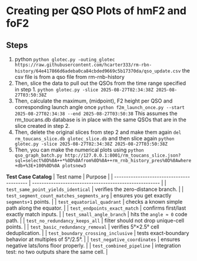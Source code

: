 # Creating per QSO Plots of hmF2 and foF2

## Steps
1. python `python glotec.py -outing_glotec https://raw.githubusercontent.com/hcarter333/rm-rbn-history/64e417866d6adeba0ca84cbded9669c5b17370da/qso_update.csv` the csv file is from a qso file from rm-rnb-history
2. Then, slice the data to pull out the QSOs from the time range specified  in step 1. `python glotec.py -slice 2025-08-27T02:34:38Z 2025-08-27T03:50:38Z`
3. Then, calculate the maximum, (midpoint), F2 height per QSO and corresponding launch angle once `python f2m_launch_once.py --start 2025-08-27T02:34:38 --end 2025-08-27T03:50:38` This assumes the rm_toucans.db database is in place with the same QSOs that are in the slice created in step 2.
4. Then, delete the original slices from step 2 and make them again `del rm_toucans_slice.db glotec_slice.db` and then slice again `python glotec.py -slice 2025-08-27T02:34:38Z 2025-08-27T03:50:38Z`
5. Then, you can make the numerical plots using `python qso_graph_batch.py http://127.0.0.1:8001/rm_toucans_slice.json?sql=select%0D%0A++*%0D%0Afrom%0D%0A++rm_rnb_history_pres%0D%0Awhere+db+%3E+100%0D%0A plotsnew3`



**Test Case Catalog** 
| Test name                                 | Purpose                                                |
| ----------------------------------------- | ------------------------------------------------------ |
| `test_same_point_yields_identical`        | verifies the zero-distance branch.                     |
| `test_segment_count_matches_segments_arg` | ensures you get exactly `segments+1` points.           |
| `test_equatorial_quadrant`                | checks a known simple path along the equator.          |
| `test_endpoints_exact_match`              | confirms first/last exactly match inputs.              |
| `test_small_angle_branch`                 | hits the `angle ≈ 0` code path.                        |
| `test_no_redundancy_keeps_all`            | filter should not drop unique-cell points.             |
| `test_basic_redundancy_removal`           | verifies 5°×2.5° cell deduplication.                   |
| `test_boundary_crossing_inclusive`        | tests exact-boundary behavior at multiples of 5°/2.5°. |
| `test_negative_coordinates`               | ensures negative lats/lons floor properly.             |
| `test_combined_pipeline`                  | integration test: no two outputs share the same cell.  | 
